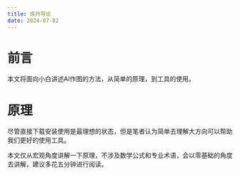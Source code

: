 ```yaml
---
title: 炼丹导论
date: 2024-07-02
---
```




# 前言

本文将面向小白讲述AI作图的方法，从简单的原理，到工具的使用。

# 原理

尽管直接下载安装使用是最理想的状态，但是笔者认为简单去理解大方向可以帮助我们更好的使用工具。

本文仅从宏观角度讲解一下原理，不涉及数学公式和专业术语，会以零基础的角度去讲解，建议多花五分钟进行阅读。






